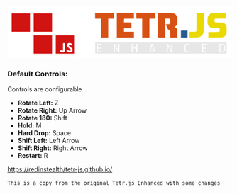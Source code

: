 ![Banner](tetr_js/tetrjslogoenhanced.svg)

### Default Controls:

Controls are configurable

- **Rotate Left:** Z
- **Rotate Right:** Up Arrow
- **Rotate 180:** Shift
- **Hold:** M
- **Hard Drop:** Space
- **Shift Left:** Left Arrow
- **Shift Right:** Right Arrow
- **Restart:** R

[https://redinstealth/tetr-js.github.io/](https://redinstealth/tetr-js.github.io/)

```
This is a copy from the original Tetr.js Enhanced with some changes
```
